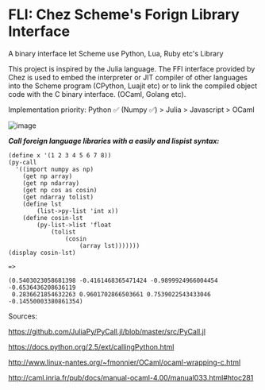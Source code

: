 # FLI: Chez Scheme's Forign Library Interface

A binary interface let Scheme use Python, Lua, Ruby etc's Library

This project is inspired by the Julia language. The FFI interface provided by Chez is used to embed the interpreter or JIT compiler of other languages into the Scheme program (CPython, Luajit etc) or to link the compiled object code with the C binary interface. (OCaml, Golang etc).

Implementation priority: Python ✅ (Numpy ✅) > Julia > Javascript > OCaml

![image](https://github.com/guenchi/FLI/blob/master/img/pycall.png)

***Call foreign language libraries with a easily and lispist syntax:***

```
(define x '(1 2 3 4 5 6 7 8))
(py-call 
  '((import numpy as np)
    (get np array)
    (get np ndarray)
    (get np cos as cosin)
    (get ndarray tolist)
    (define lst 
        (list->py-list 'int x))
    (define cosin-lst 
        (py-list->list 'float 
            (tolist 
                (cosin 
                    (array lst)))))))
(display cosin-lst)

=> 

(0.5403023058681398 -0.4161468365471424 -0.9899924966004454 -0.6536436208636119
 0.2836621854632263 0.9601702866503661 0.7539022543433046 -0.14550003380861354)    
```


Sources:

https://github.com/JuliaPy/PyCall.jl/blob/master/src/PyCall.jl

https://docs.python.org/2.5/ext/callingPython.html

http://www.linux-nantes.org/~fmonnier/OCaml/ocaml-wrapping-c.html

http://caml.inria.fr/pub/docs/manual-ocaml-4.00/manual033.html#htoc281

